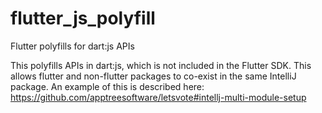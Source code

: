 # flutter_js_polyfill

Flutter polyfills for dart:js APIs

This polyfills APIs in dart:js, which is not included in the Flutter SDK. This
allows flutter and non-flutter packages to co-exist in the same IntelliJ
package.  An example of this is described here:
https://github.com/apptreesoftware/letsvote#intellj-multi-module-setup

